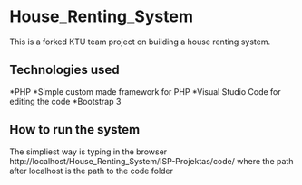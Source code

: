 # House_Renting_System
This is a forked KTU team project on building a house renting system.

## Technologies used
*PHP
*Simple custom made framework for PHP
*Visual Studio Code for editing the code
*Bootstrap 3

## How to run the system
The simpliest way is typing in the browser
http://localhost/House_Renting_System/ISP-Projektas/code/
where the path after localhost is the path to the code folder
